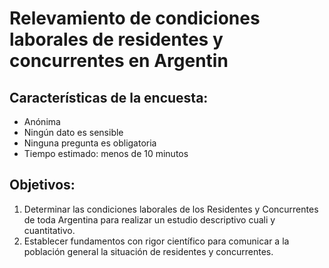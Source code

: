 # Relevamiento de condiciones laborales de residentes y concurrentes en Argentin

## Características de la encuesta:
* Anónima 
* Ningún dato es sensible
* Ninguna pregunta es obligatoria
* Tiempo estimado: menos de 10 minutos

## Objetivos:
1. Determinar las condiciones laborales de los Residentes y Concurrentes de toda Argentina para realizar un estudio descriptivo cuali y cuantitativo.
2. Establecer fundamentos con rigor científico para comunicar a la población general la situación de residentes y concurrentes.

